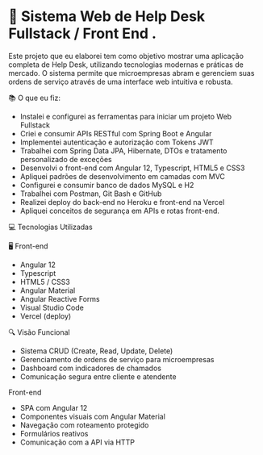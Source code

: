 # 🚀 Sistema Web de Help Desk Fullstack / Front End .

Este projeto que eu elaborei tem como objetivo mostrar uma aplicação completa de Help Desk, utilizando tecnologias modernas e práticas de mercado. O sistema permite que microempresas abram e gerenciem suas ordens de serviço através de uma interface web intuitiva e robusta.

📚 O que eu fiz:

- Instalei e configurei as ferramentas para iniciar um projeto Web Fullstack
- Criei e consumir APIs RESTful com Spring Boot e Angular
- Implementei autenticação e autorização com Tokens JWT
- Trabalhei com Spring Data JPA, Hibernate, DTOs e tratamento personalizado de exceções
- Desenvolvi o front-end com Angular 12, Typescript, HTML5 e CSS3
- Apliquei padrões de desenvolvimento em camadas com MVC
- Configurei e consumir banco de dados MySQL e H2
- Trabalhei com Postman, Git Bash e GitHub
- Realizei deploy do back-end no Heroku e front-end na Vercel
- Apliquei conceitos de segurança em APIs e rotas front-end.

💻 Tecnologias Utilizadas

🖥️ Front-end
- Angular 12
- Typescript
- HTML5 / CSS3
- Angular Material
- Angular Reactive Forms
- Visual Studio Code
- Vercel (deploy)

🔍 Visão Funcional

- Sistema CRUD (Create, Read, Update, Delete)
- Gerenciamento de ordens de serviço para microempresas
- Dashboard com indicadores de chamados
- Comunicação segura entre cliente e atendente

 Front-end
- SPA com Angular 12
- Componentes visuais com Angular Material
- Navegação com roteamento protegido
- Formulários reativos
- Comunicação com a API via HTTP
